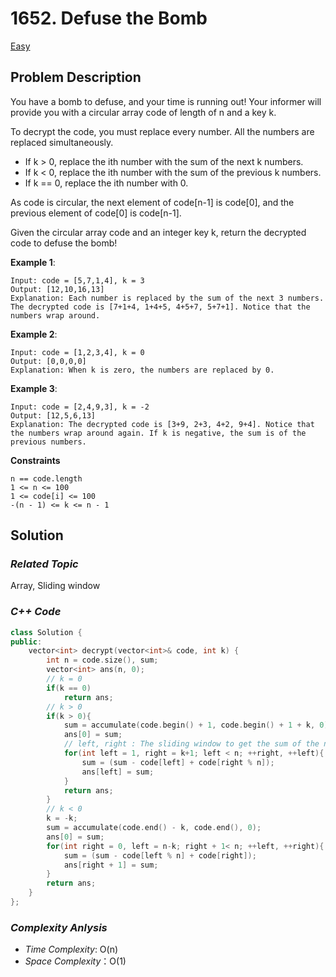# 1652. Defuse the Bomb
[Easy](https://leetcode.com/problems/defuse-the-bomb/description/)

## Problem Description

You have a bomb to defuse, and your time is running out! Your informer will provide you with a circular array code of length of n and a key k.

To decrypt the code, you must replace every number. All the numbers are replaced simultaneously.

  - If k > 0, replace the ith number with the sum of the next k numbers.
  - If k < 0, replace the ith number with the sum of the previous k numbers.
  - If k == 0, replace the ith number with 0.

As code is circular, the next element of code[n-1] is code[0], and the previous element of code[0] is code[n-1].

Given the circular array code and an integer key k, return the decrypted code to defuse the bomb!


**Example 1**:
```
Input: code = [5,7,1,4], k = 3
Output: [12,10,16,13]
Explanation: Each number is replaced by the sum of the next 3 numbers. The decrypted code is [7+1+4, 1+4+5, 4+5+7, 5+7+1]. Notice that the numbers wrap around.
```
**Example 2**:
```
Input: code = [1,2,3,4], k = 0
Output: [0,0,0,0]
Explanation: When k is zero, the numbers are replaced by 0. 
```
**Example 3**:
```
Input: code = [2,4,9,3], k = -2
Output: [12,5,6,13]
Explanation: The decrypted code is [3+9, 2+3, 4+2, 9+4]. Notice that the numbers wrap around again. If k is negative, the sum is of the previous numbers.
```

**Constraints**
```
n == code.length
1 <= n <= 100
1 <= code[i] <= 100
-(n - 1) <= k <= n - 1
```

## Solution

### _Related Topic_
   Array, Sliding window

### _C++ Code_
```cpp
class Solution {
public:
    vector<int> decrypt(vector<int>& code, int k) {
        int n = code.size(), sum;
        vector<int> ans(n, 0);
        // k = 0
        if(k == 0)
            return ans;
        // k > 0
        if(k > 0){
            sum = accumulate(code.begin() + 1, code.begin() + 1 + k, 0);
            ans[0] = sum;
            // left, right : The sliding window to get the sum of the next k numbers.
            for(int left = 1, right = k+1; left < n; ++right, ++left){
                sum = (sum - code[left] + code[right % n]);
                ans[left] = sum;
            }
            return ans;
        }
        // k < 0
        k = -k;
        sum = accumulate(code.end() - k, code.end(), 0);
        ans[0] = sum;
        for(int right = 0, left = n-k; right + 1< n; ++left, ++right){
            sum = (sum - code[left % n] + code[right]);
            ans[right + 1] = sum;
        }
        return ans;
    } 
};
```

### _Complexity Anlysis_
- _Time Complexity_: O(n)
- _Space Complexity_：O(1)
